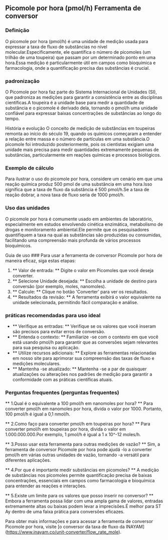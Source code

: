 ## Picomole por hora (pmol/h) Ferramenta de conversor

### Definição
O picomole por hora (pmol/h) é uma unidade de medição usada para expressar a taxa de fluxo de substâncias no nível molecular.Especificamente, ele quantifica o número de picomoles (um trilhão de uma toupeira) que passam por um determinado ponto em uma hora.Essa medição é particularmente útil em campos como bioquímica e farmacologia, onde a quantificação precisa das substâncias é crucial.

### padronização
O Picomole por hora faz parte do Sistema Internacional de Unidades (SI), que padroniza as medições para garantir a consistência entre as disciplinas científicas.A toupeira é a unidade base para medir a quantidade de substância e o picomole é derivado dela, tornando o pmol/h uma unidade confiável para expressar baixas concentrações de substâncias ao longo do tempo.

História e evolução
O conceito de medição de substâncias em toupeiras remonta ao início do século 19, quando os químicos começaram a entender a relação entre massa e o número de partículas em uma substância.O picomole foi introduzido posteriormente, pois os cientistas exigiam uma unidade mais precisa para medir quantidades extremamente pequenas de substâncias, particularmente em reações químicas e processos biológicos.

### Exemplo de cálculo
Para ilustrar o uso do picomole por hora, considere um cenário em que uma reação química produz 500 pmol de uma substância em uma hora.Isso significa que a taxa de fluxo da substância é 500 pmol/h.Se a taxa de reação dobrar, a nova taxa de fluxo seria de 1000 pmol/h.

### Uso das unidades
O picomole por hora é comumente usado em ambientes de laboratório, especialmente em estudos envolvendo cinética enzimática, metabolismo de drogas e monitoramento ambiental.Ele permite que os pesquisadores quantifiquem a taxa na qual as substâncias são produzidas ou consumidas, facilitando uma compreensão mais profunda de vários processos bioquímicos.

Guia de uso ###
Para usar a ferramenta de conversor Picomole por hora de maneira eficaz, siga estas etapas:
1. ** Valor de entrada: ** Digite o valor em Picomoles que você deseja converter.
2. ** Selecione Unidade desejada: ** Escolha a unidade de destino para conversão (por exemplo, moles, nanomoles).
3. ** Calcule: ** Clique no botão 'Converter' para ver os resultados.
4. ** Resultados da revisão: ** A ferramenta exibirá o valor equivalente na unidade selecionada, permitindo fácil comparação e análise.

### práticas recomendadas para uso ideal
- ** Verifique as entradas: ** Verifique se os valores que você inseram são precisos para evitar erros de conversão.
- ** Entenda o contexto: ** Familiarize -se com o contexto em que você está usando pmol/h para garantir que as conversões sejam relevantes para sua pesquisa ou aplicação.
- ** Utilize recursos adicionais: ** Explore as ferramentas relacionadas em nosso site para aprimorar sua compreensão das taxas de fluxo e medições moleculares.
- ** Mantenha -se atualizado: ** Mantenha -se a par de quaisquer atualizações ou alterações nos padrões de medição para garantir a conformidade com as práticas científicas atuais.

### Perguntas frequentes (perguntas frequentes)

** 1.Qual é o equivalente a 100 pmol/h em nanomoles por hora? **
Para converter pmol/h em nanomoles por hora, divida o valor por 1000. Portanto, 100 pmol/h é igual a 0,1 nmol/h.

** 2.Como faço para converter pmol/h em toupeiras por hora? **
Para converter pmol/h em toupeiras por hora, divida o valor em 1.000.000.000.Por exemplo, 1 pmol/h é igual a 1 x 10^-12 moles/h.

** 3.Posso usar esta ferramenta para outras medições de vazão? **
Sim, a ferramenta de conversor Picomole por hora pode ajudá -lo a converter pmol/h em várias outras unidades de vazão, tornando -a versátil para diferentes aplicações.

** 4.Por que é importante medir substâncias em picomoles? **
A medição de substâncias nos picomoles permite quantificação precisa de baixas concentrações, essenciais em campos como farmacologia e bioquímica para entender as reações e interações.

** 5.Existe um limite para os valores que posso inserir no conversor? **
Embora a ferramenta possa lidar com uma ampla gama de valores, entradas extremamente altas ou baixas podem levar a imprecisões.É melhor para ST Ay dentro de uma faixa prática para conversões eficazes.

Para obter mais informações e para acessar a ferramenta de conversor Picomole por hora, visite [o conversor da taxa de fluxo da INAYAM] (https://www.inayam.co/unit-converter/flow_rate_mole).
